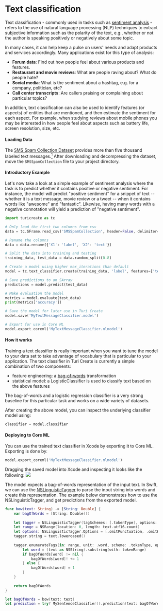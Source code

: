 # Text classification

Text classification - commonly used in tasks such as <a 
href="https://en.wikipedia.org/wiki/Sentiment_analysis"> sentiment
analysis</a> - refers to the use of natural language processing (NLP) 
techniques to extract subjective information such as the polarity of the text, e.g., whether or not the
author is speaking positively or negatively about some topic.

In many cases, it can help keep a pulse on users' needs and adapt
products and services accordingly. Many applications exist for this
type of analysis:

- **Forum data**: Find out how people feel about various products and
  features.
- **Restaurant and movie reviews**: What are people raving about? What
  do people hate?
- **Social media**: What is the sentiment about a hashtag, e.g. for a
  company, politician, etc?
- **Call center transcripts**: Are callers praising or complaining about
  particular topics?

In addition, text classification can also be used to identify features
(or aspects) of entities that are mentioned, and then estimate the
sentiment for each aspect. For example, when studying reviews about
mobile phones you may be interested in how people feel about aspects
such as battery life, screen resolution, size, etc.

#### Loading Data

The [SMS Spam Collection Dataset](https://archive.ics.uci.edu/ml/datasets/SMS+Spam+Collection) provides more than five thousand labeled text messages.[<sup>1</sup>](../datasets.md) After downloading and decompressing the dataset, move the `SMSSpamCollection` file to your project directory.


#### Introductory Example

Let's now take a look at a simple example of sentiment analysis where
the task is to predict whether it contains positive or negative
sentiment.  For instance, the model will predict "positive sentiment"
for a snippet of text -- whether it is a text message, movie review or a tweet -- when
it contains words like "awesome" and "fantastic". Likewise, having many
words with a negative connotation will yield a prediction of "negative
sentiment".

```python
import turicreate as tc

# Only load the first two columns from csv
data = tc.SFrame.read_csv('SMSSpamCollection', header=False, delimiter='\t', quote_char='\0')

# Rename the columns
data = data.rename({'X1': 'label', 'X2': 'text'})

# Split the data into training and testing
training_data, test_data = data.random_split(0.8)

# Create a model using higher max_iterations than default
model = tc.text_classifier.create(training_data, 'label', features=['text'], max_iterations=100)

# Save predictions to an SArray
predictions = model.predict(test_data)

# Make evaluation the model
metrics = model.evaluate(test_data)
print(metrics['accuracy'])

# Save the model for later use in Turi Create
model.save('MyTextMessageClassifier.model')

# Export for use in Core ML
model.export_coreml('MyTextMessageClassifier.mlmodel')
```

#### How it works

Training a text classifier is really important when you want to tune the
model to your data set to take advantage of vocabulary that is
particular to your application. The text classifier in Turi Create is
currently a simple combination of two components:

- feature engineering:  a [bag-of-words](../text/analysis.md)
  transformation
- statistical model: a LogisticClassifier is used to classify text based
  on the above features

The bag-of-words and a logistic regression classifier is a very strong
baseline for this particular task and works on a wide variety of
datasets.

After creating the above model, you can inspect the underlying
classifier model using:

```python
classifier = model.classifier
```

#### Deploying to Core ML

You can use the trained text classifier in Xcode by exporting it to Core ML. Exporting is done by:

```python
model.export_coreml('MyTextMessageClassifier.mlmodel')
```

Dragging the saved model into Xcode and inspecting it looks like the following:
<img src="images/sentence_classifier_model.png"></img>

The model expects a bag-of-words representation of the input text. In Swift, we can use the [NSLinguisticTagger](https://developer.apple.com/documentation/foundation/nslinguistictagger/tokenizing_natural_language_text) to parse the input string into words and create this representation. The example below demonstrates how to use the NSLinguisticTagger, and get predictions from the exported model.

```swift
func bow(text: String) -> [String: Double] {
    var bagOfWords = [String: Double]()
    
    let tagger = NSLinguisticTagger(tagSchemes: [.tokenType], options: 0)
    let range = NSRange(location: 0, length: text.utf16.count)
    let options: NSLinguisticTagger.Options = [.omitPunctuation, .omitWhitespace]
    tagger.string = text.lowercased()
    
    tagger.enumerateTags(in: range, unit: .word, scheme: .tokenType, options: options) { _, tokenRange, _ in
        let word = (text as NSString).substring(with: tokenRange)
        if bagOfWords[word] != nil {
            bagOfWords[word]! += 1
        } else {
            bagOfWords[word] = 1
        }
    }
    
    return bagOfWords
}

let bagOfWords = bow(text: text)
let prediction = try? MySentenceClassifier().prediction(text: bagOfWords)
```
